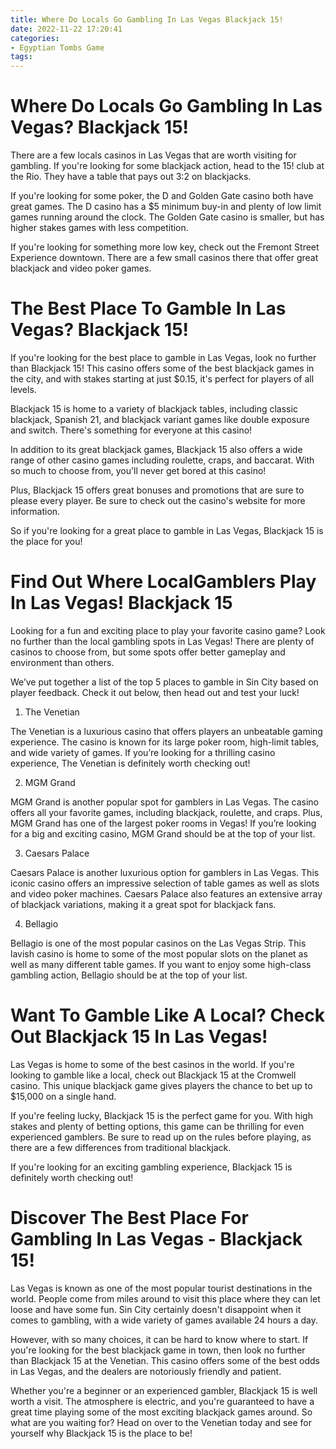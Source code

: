 ```yaml
---
title: Where Do Locals Go Gambling In Las Vegas Blackjack 15!
date: 2022-11-22 17:20:41
categories:
- Egyptian Tombs Game
tags:
---
```



#  Where Do Locals Go Gambling In Las Vegas? Blackjack 15!

There are a few locals casinos in Las Vegas that are worth visiting for gambling. If you're looking for some blackjack action, head to the 15! club at the Rio. They have a table that pays out 3:2 on blackjacks.

If you're looking for some poker, the D and Golden Gate casino both have great games. The D casino has a $5 minimum buy-in and plenty of low limit games running around the clock. The Golden Gate casino is smaller, but has higher stakes games with less competition.

If you're looking for something more low key, check out the Fremont Street Experience downtown. There are a few small casinos there that offer great blackjack and video poker games.

#  The Best Place To Gamble In Las Vegas? Blackjack 15!

If you're looking for the best place to gamble in Las Vegas, look no further than Blackjack 15! This casino offers some of the best blackjack games in the city, and with stakes starting at just $0.15, it's perfect for players of all levels.

Blackjack 15 is home to a variety of blackjack tables, including classic blackjack, Spanish 21, and blackjack variant games like double exposure and switch. There's something for everyone at this casino!

In addition to its great blackjack games, Blackjack 15 also offers a wide range of other casino games including roulette, craps, and baccarat. With so much to choose from, you'll never get bored at this casino!

Plus, Blackjack 15 offers great bonuses and promotions that are sure to please every player. Be sure to check out the casino's website for more information.

So if you're looking for a great place to gamble in Las Vegas, Blackjack 15 is the place for you!

#  Find Out Where LocalGamblers Play In Las Vegas! Blackjack 15

Looking for a fun and exciting place to play your favorite casino game? Look no further than the local gambling spots in Las Vegas! There are plenty of casinos to choose from, but some spots offer better gameplay and environment than others.

We’ve put together a list of the top 5 places to gamble in Sin City based on player feedback. Check it out below, then head out and test your luck!

1. The Venetian

The Venetian is a luxurious casino that offers players an unbeatable gaming experience. The casino is known for its large poker room, high-limit tables, and wide variety of games. If you’re looking for a thrilling casino experience, The Venetian is definitely worth checking out!

2. MGM Grand

MGM Grand is another popular spot for gamblers in Las Vegas. The casino offers all your favorite games, including blackjack, roulette, and craps. Plus, MGM Grand has one of the largest poker rooms in Vegas! If you’re looking for a big and exciting casino, MGM Grand should be at the top of your list.

3. Caesars Palace

Caesars Palace is another luxurious option for gamblers in Las Vegas. This iconic casino offers an impressive selection of table games as well as slots and video poker machines. Caesars Palace also features an extensive array of blackjack variations, making it a great spot for blackjack fans.

4. Bellagio

Bellagio is one of the most popular casinos on the Las Vegas Strip. This lavish casino is home to some of the most popular slots on the planet as well as many different table games. If you want to enjoy some high-class gambling action, Bellagio should be at the top of your list.

#  Want To Gamble Like A Local? Check Out Blackjack 15 In Las Vegas!

Las Vegas is home to some of the best casinos in the world. If you're looking to gamble like a local, check out Blackjack 15 at the Cromwell casino. This unique blackjack game gives players the chance to bet up to $15,000 on a single hand.

If you're feeling lucky, Blackjack 15 is the perfect game for you. With high stakes and plenty of betting options, this game can be thrilling for even experienced gamblers. Be sure to read up on the rules before playing, as there are a few differences from traditional blackjack.

If you're looking for an exciting gambling experience, Blackjack 15 is definitely worth checking out!

#  Discover The Best Place For Gambling In Las Vegas - Blackjack 15!

Las Vegas is known as one of the most popular tourist destinations in the world. People come from miles around to visit this place where they can let loose and have some fun. Sin City certainly doesn't disappoint when it comes to gambling, with a wide variety of games available 24 hours a day.

However, with so many choices, it can be hard to know where to start. If you're looking for the best blackjack game in town, then look no further than Blackjack 15 at the Venetian. This casino offers some of the best odds in Las Vegas, and the dealers are notoriously friendly and patient.

Whether you're a beginner or an experienced gambler, Blackjack 15 is well worth a visit. The atmosphere is electric, and you're guaranteed to have a great time playing some of the most exciting blackjack games around. So what are you waiting for? Head on over to the Venetian today and see for yourself why Blackjack 15 is the place to be!